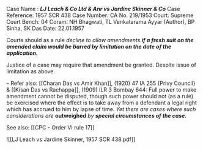 Case Name : ***LJ Leach & Co Ltd & Anr vs Jardine Skinner & Co***
Case Reference: 1957 SCR 438
Case Number: CA No. 219/1953
Court: Supreme Court
Bench: 04
Coram: NH Bhagwati, TL Venkatarama Ayyar (Author), BP Sinha, SK Das
Date: 22.01.1957

Courts should as a rule *decline to allow amendments* ***if a fresh suit on the amended claim would be barred by limitation on the date of the application.***

Justice of a case may require that amendment be granted. Despite issue of limitation as above.

–
Refer also:
[[Charan Das vs Amir Khan]], (1920) 47 IA 255 {Privy Council} & [[Kisan Das vs Rachappa]], (1909) ILR 3 Bombay 644: Full power to make amendment cannot be disputed, though such power should not (as a rule) be exercised where the effect is to take away from a defendant a legal right which has accrued to him by lapse of time. *Yet there are cases where such considerations are* **outweighed** *by* ***special circumstances of the case.***


See also:
[[CPC - Order VI rule 17]]

![[LJ Leach vs Jardine Skinner, 1957 SCR 438.pdf]]